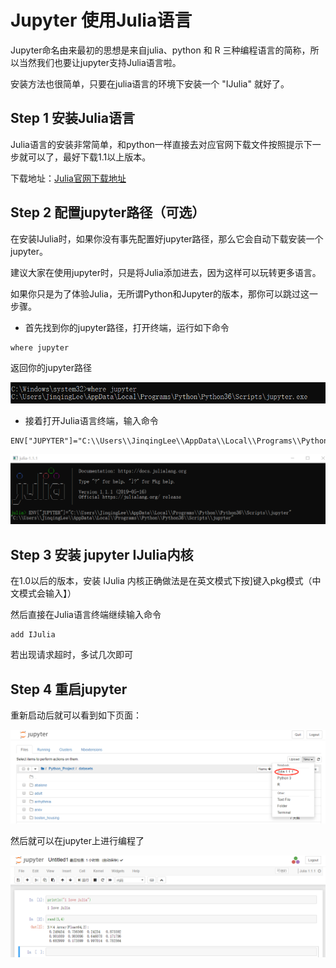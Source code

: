 # Jupyter 使用Julia语言

Jupyter命名由来最初的思想是来自julia、python 和 R 三种编程语言的简称，所以当然我们也要让jupyter支持Julia语言啦。

安装方法也很简单，只要在julia语言的环境下安装一个 "IJulia" 就好了。

## Step 1 安装Julia语言
Julia语言的安装非常简单，和python一样直接去对应官网下载文件按照提示下一步就可以了，最好下载1.1以上版本。 

下载地址：[Julia官网下载地址](https://julialang.org/downloads/)

## Step 2 配置jupyter路径（可选）
在安装IJulia时，如果你没有事先配置好jupyter路径，那么它会自动下载安装一个jupyter。

建议大家在使用jupyter时，只是将Julia添加进去，因为这样可以玩转更多语言。

如果你只是为了体验Julia，无所谓Python和Jupyter的版本，那你可以跳过这一步骤。

- 首先找到你的jupyter路径，打开终端，运行如下命令
```
where jupyter
```
返回你的jupyter路径

![](https://github.com/Hourout/Jupyter-Extra-Features/blob/master/image/julia1.png)

- 接着打开Julia语言终端，输入命令
 ```
 ENV["JUPYTER"]="C:\\Users\\JinqingLee\\AppData\\Local\\Programs\\Python\\Python36\\Scripts\\jupyter"
 ```

![](https://github.com/Hourout/Jupyter-Extra-Features/blob/master/image/julia2.png)

## Step 3 安装 jupyter IJulia内核
在1.0以后的版本，安装 IJulia 内核正确做法是在英文模式下按]键入pkg模式（中文模式会输入】）

然后直接在Julia语言终端继续输入命令
```
add IJulia
```
若出现请求超时，多试几次即可

## Step 4 重启jupyter
重新启动后就可以看到如下页面：

![](https://github.com/Hourout/Jupyter-Extra-Features/blob/master/image/julia3.png)

然后就可以在jupyter上进行编程了

![](https://github.com/Hourout/Jupyter-Extra-Features/blob/master/image/julia4.png)
